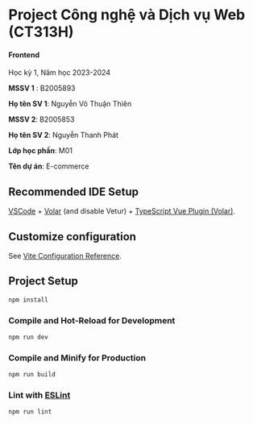 # Project Công nghệ và Dịch vụ Web (CT313H)

#### Frontend

Học kỳ 1, Năm học 2023-2024

**MSSV 1** : B2005893  

**Họ tên SV 1**: Nguyễn Võ Thuận Thiên

**MSSV 2**: B2005853  

**Họ tên SV 2**: Nguyễn Thanh Phát

**Lớp học phần**: M01
 
**Tên dự án**: E-commerce

## Recommended IDE Setup

[VSCode](https://code.visualstudio.com/) + [Volar](https://marketplace.visualstudio.com/items?itemName=Vue.volar) (and disable Vetur) + [TypeScript Vue Plugin (Volar)](https://marketplace.visualstudio.com/items?itemName=Vue.vscode-typescript-vue-plugin).

## Customize configuration

See [Vite Configuration Reference](https://vitejs.dev/config/).

## Project Setup

```sh
npm install
```

### Compile and Hot-Reload for Development

```sh
npm run dev
```

### Compile and Minify for Production

```sh
npm run build
```

### Lint with [ESLint](https://eslint.org/)

```sh
npm run lint
```
